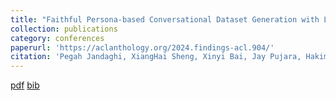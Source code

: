 ```yaml
---
title: "Faithful Persona-based Conversational Dataset Generation with Large Language Models"
collection: publications
category: conferences
paperurl: 'https://aclanthology.org/2024.findings-acl.904/'
citation: 'Pegah Jandaghi, XiangHai Sheng, Xinyi Bai, Jay Pujara, Hakim Sidahmed'
---
```


[pdf](https://aclanthology.org/2024.findings-acl.904.pdf/)
[bib](https://aclanthology.org/2024.findings-acl.904.bib)


